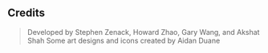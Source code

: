 ## Credits

> Developed by Stephen Zenack, Howard Zhao, Gary Wang, and Akshat Shah
> Some art designs and icons created by Aidan Duane
